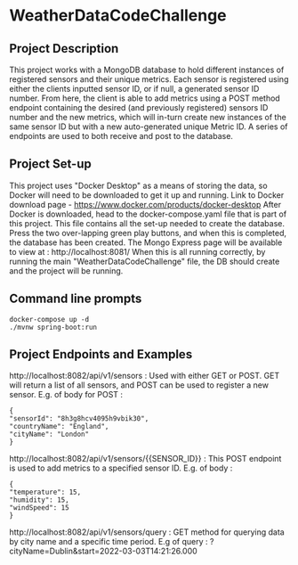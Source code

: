 # WeatherDataCodeChallenge
## Project Description
This project works with a MongoDB database to hold different instances of registered sensors and their unique metrics.
Each sensor is registered using either the clients inputted sensor ID, or if null, a generated sensor ID number. From here, the client is able to add metrics using a POST method endpoint containing the desired (and previously registered) sensors ID number and the new metrics, which will in-turn create new instances of the same sensor ID but with a new auto-generated unique Metric ID.
A series of endpoints are used to both receive and post to the database.

## Project Set-up
This project uses "Docker Desktop" as a means of storing the data, so Docker will need to be downloaded to get it up and running.
Link to Docker download page - https://www.docker.com/products/docker-desktop
After Docker is downloaded, head to the docker-compose.yaml file that is part of this project. This file contains all the set-up needed to create the database. Press the two over-lapping green play buttons, and when this is completed, the database has been created.
The Mongo Express page will be available to view at : http://localhost:8081/
When this is all running correctly, by running the main "WeatherDataCodeChallenge" file, the DB should create and the project will be running.

## Command line prompts 
```
docker-compose up -d
./mvnw spring-boot:run
```

## Project Endpoints and Examples
http://localhost:8082/api/v1/sensors : Used with either GET or POST. GET will return a list of all sensors, and POST can be used to register a new sensor. E.g. of body for POST : 
```
{
"sensorId": "8h3g8hcv4095h9vbik30",
"countryName": "England",
"cityName": "London"
}
```

http://localhost:8082/api/v1/sensors/{{SENSOR_ID}} : This POST endpoint is used to add metrics to a specified sensor ID. E.g. of body :
```
{
"temperature": 15,
"humidity": 15,
"windSpeed": 15
}
```

http://localhost:8082/api/v1/sensors/query : GET method for querying data by city name and a specific time period. E.g of query :
?cityName=Dublin&start=2022-03-03T14:21:26.000

